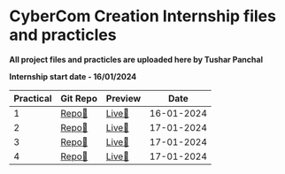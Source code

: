 # CyberCom Creation Internship files and practicles

**All project files and practicles are uploaded here by Tushar Panchal**

**Internship start date - 16/01/2024**

| Practical | Git Repo                                                                     | Preview                                                            | Date       |
| --------- | ---------------------------------------------------------------------------- | ------------------------------------------------------------------ | ---------- |
| 1         | [Repo📁](https://github.com/Tushar0761/Cybercom/tree/main/Practicle_1_16-01) | [Live🚀](https://tushar0761.github.io/Cybercom/Practicle_1_16-01/) | 16-01-2024 |
| 2         | [Repo📁](https://github.com/Tushar0761/Cybercom/tree/main/Practicle_2_17-1)  | [Live🚀](https://tushar0761.github.io/Cybercom/Practicle_2_17-1/)  | 17-01-2024 |
| 3         | [Repo📁](https://github.com/Tushar0761/Cybercom/tree/main/Practicle_3_17-01) | [Live🚀](https://tushar0761.github.io/Cybercom/Practicle_3_17-01/) | 17-01-2024 |
| 4         | [Repo📁](https://github.com/Tushar0761/Cybercom/tree/main/Practicle_4_17-1)  | [Live🚀](https://tushar0761.github.io/Cybercom/Practicle_4_17-1/)  | 17-01-2024 |
